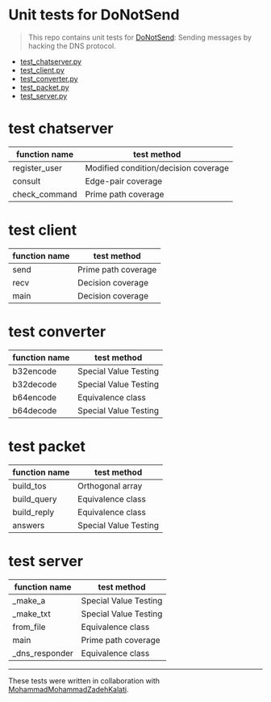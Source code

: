 # Unit tests for DoNotSend
> This repo contains unit tests for [DoNotSend](https://github.com/SuperFola/DoNotSend): Sending messages by hacking the DNS protocol. 

* [test_chatserver.py](#test-chatserver)
* [test_client.py](#test-client)
* [test_converter.py](#test-converter)
* [test_packet.py](#test-packet)
* [test_server.py](#test-server)

# test chatserver
|function name|test method|
|---|---|
|register_user | Modified condition/decision coverage|
|consult | Edge-pair coverage|
|check_command|Prime path coverage|

# test client
|function name|test method|
|---|---|
|send | Prime path coverage|
|recv | Decision coverage|
|main | Decision coverage|

# test converter
|function name|test method|
|---|---|
|b32encode | Special Value Testing|
|b32decode | Special Value Testing|
|b64encode | Equivalence class|
|b64decode | Special Value Testing|

# test packet
|function name|test method|
|---|---|
|build_tos | Orthogonal array|
|build_query | Equivalence class|
|build_reply  | Equivalence class|
|answers | Special Value Testing|

# test server
|function name|test method|
|---|---|
|_make_a | Special Value Testing|
|_make_txt| Special Value Testing|
|from_file  | Equivalence class|
|main| Prime path coverage|
|_dns_responder|Equivalence class|


---
These tests were written in collaboration with [MohammadMohammadZadehKalati](https://github.com/MohammadMohammadZadehKalati).

